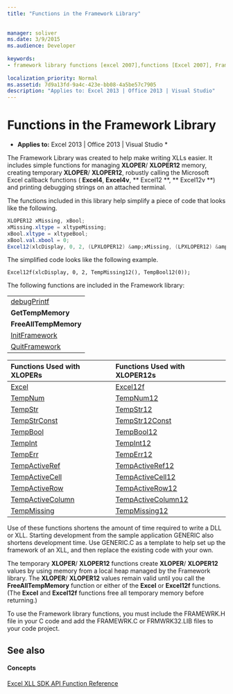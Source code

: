 ```yaml
---
title: "Functions in the Framework Library"
 
 
manager: soliver
ms.date: 3/9/2015
ms.audience: Developer
 
keywords:
- framework library functions [excel 2007],functions [Excel 2007], Framework library
 
localization_priority: Normal
ms.assetid: 7d9a13fd-9a4c-423e-bb08-4a5be57c7905
description: "Applies to: Excel 2013 | Office 2013 | Visual Studio"
---
```


# Functions in the Framework Library

 * **Applies to:** Excel 2013 | Office 2013 | Visual Studio * 
  
The Framework Library was created to help make writing XLLs easier. It includes simple functions for managing **XLOPER**/ **XLOPER12** memory, creating temporary **XLOPER**/ **XLOPER12**, robustly calling the Microsoft Excel callback functions ( **Excel4**, **Excel4v**, ** Excel12 **, ** Excel12v **) and printing debugging strings on an attached terminal.
  
The functions included in this library help simplify a piece of code that looks like the following.
  
```cs
XLOPER12 xMissing, xBool;
xMissing.xltype = xltypeMissing;
xBool.xltype = xltypeBool;
xBool.val.xbool = 0;
Excel12(xlcDisplay, 0, 2, (LPXLOPER12) &amp;xMissing, (LPXLOPER12) &amp;xBool);
```

The simplified code looks like the following example.
  
```
Excel12f(xlcDisplay, 0, 2, TempMissing12(), TempBool12(0));
```

The following functions are included in the Framework library:
  
||
|:-----|
|[debugPrintf](debugprintf.md) <br/> |
|**GetTempMemory** <br/> |
|**FreeAllTempMemory** <br/> |
|[InitFramework](initframework.md) <br/> |
|[QuitFramework](quitframework.md) <br/> |
   
|**Functions Used with XLOPERs**|**Functions Used with XLOPER12s**|
|:-----|:-----|
|[Excel](excel-excel12f.md) <br/> |[Excel12f](excel-excel12f.md) <br/> |
|[TempNum](tempnum-tempnum12.md) <br/> |[TempNum12](tempnum-tempnum12.md) <br/> |
|[TempStr](tempstr.md) <br/> |[TempStr12](tempstrconst-tempstr12.md) <br/> |
|[TempStrConst](tempstrconst-tempstr12.md) <br/> |[TempStr12Const](tempstrconst-tempstr12.md) <br/> |
|[TempBool](tempbool-tempbool12.md) <br/> |[TempBool12](tempbool-tempbool12.md) <br/> |
|[TempInt](tempint-tempint12.md) <br/> |[TempInt12](tempint-tempint12.md) <br/> |
|[TempErr](temperr-temperr12.md) <br/> |[TempErr12](temperr-temperr12.md) <br/> |
|[TempActiveRef](tempactiveref-tempactiveref12.md) <br/> |[TempActiveRef12](tempactiveref-tempactiveref12.md) <br/> |
|[TempActiveCell](tempactivecell-tempactivecell12.md) <br/> |[TempActiveCell12](tempactivecell-tempactivecell12.md) <br/> |
|[TempActiveRow](tempactiverow-tempactiverow12.md) <br/> |[TempActiveRow12](tempactiverow-tempactiverow12.md) <br/> |
|[TempActiveColumn](tempactivecolumn-tempactivecolumn12.md) <br/> |[TempActiveColumn12](tempactivecolumn-tempactivecolumn12.md) <br/> |
|[TempMissing](tempmissing-tempmissing12.md) <br/> |[TempMissing12](tempmissing-tempmissing12.md) <br/> |
   
Use of these functions shortens the amount of time required to write a DLL or XLL. Starting development from the sample application GENERIC also shortens development time. Use GENERIC.C as a template to help set up the framework of an XLL, and then replace the existing code with your own.
  
The temporary **XLOPER**/ **XLOPER12** functions create **XLOPER**/ **XLOPER12** values by using memory from a local heap managed by the Framework library. The **XLOPER**/ **XLOPER12** values remain valid until you call the **FreeAllTempMemory** function or either of the **Excel** or **Excel12f** functions. (The **Excel** and **Excel12f** functions free all temporary memory before returning.) 
  
To use the Framework library functions, you must include the FRAMEWRK.H file in your C code and add the FRAMEWRK.C or FRMWRK32.LIB files to your code project.
  
## See also

#### Concepts

[Excel XLL SDK API Function Reference](excel-xll-sdk-api-function-reference.md)

